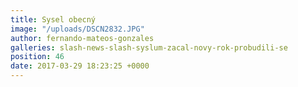 ```yaml
---
title: Sysel obecný
image: "/uploads/DSCN2832.JPG"
author: fernando-mateos-gonzales
galleries: slash-news-slash-syslum-zacal-novy-rok-probudili-se
position: 46
date: 2017-03-29 18:23:25 +0000
---
```

